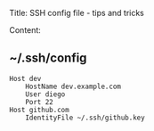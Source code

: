 Title: SSH config file - tips and tricks

Content:

## ~/.ssh/config

```
Host dev
    HostName dev.example.com
    User diego
    Port 22
Host github.com
    IdentityFile ~/.ssh/github.key
```